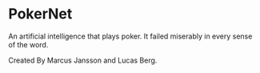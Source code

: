 # PokerNet
An artificial intelligence that plays poker. It failed miserably in every sense of the word.

Created By Marcus Jansson and Lucas Berg.
